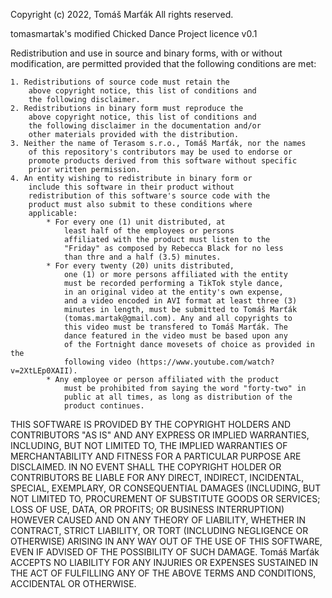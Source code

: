 Copyright (c) 2022, Tomáš Marťák
All rights reserved.

tomasmartak's modified Chicked Dance Project licence v0.1

Redistribution and use in source and binary forms, with 
or without modification, are permitted provided that the 
following conditions are met:

    1. Redistributions of source code must retain the 
        above copyright notice, this list of conditions and 
        the following disclaimer.
    2. Redistributions in binary form must reproduce the 
        above copyright notice, this list of conditions and 
        the following disclaimer in the documentation and/or 
        other materials provided with the distribution.
    3. Neither the name of Terasom s.r.o., Tomáš Marťák, nor the names 
        of this repository's contributors may be used to endorse or 
        promote products derived from this software without specific 
        prior written permission.
    4. An entity wishing to redistribute in binary form or 
        include this software in their product without 
        redistribution of this software's source code with the 
        product must also submit to these conditions where 
        applicable: 
            * For every one (1) unit distributed, at 
                least half of the employees or persons 
                affiliated with the product must listen to the 
                "Friday" as composed by Rebecca Black for no less 
                than thre and a half (3.5) minutes.
            * For every twenty (20) units distributed, 
                one (1) or more persons affiliated with the entity 
                must be recorded performing a TikTok style dance, 
                in an original video at the entity's own expense,
                and a video encoded in AVI format at least three (3) 
                minutes in length, must be submitted to Tomáš Marťák 
                (tomas.martak@gmail.com). Any and all copyrights to 
                this video must be transfered to Tomáš Marťák. The 
                dance featured in the video must be based upon any 
                of the Fortnight dance movesets of choice as provided in the 
                following video (https://www.youtube.com/watch?v=2XtLEp0XAII).
            * Any employee or person affiliated with the product 
                must be prohibited from saying the word "forty-two" in 
                public at all times, as long as distribution of the 
                product continues. 

THIS SOFTWARE IS PROVIDED BY THE COPYRIGHT HOLDERS AND CONTRIBUTORS 
"AS IS" AND ANY EXPRESS OR IMPLIED WARRANTIES, INCLUDING, BUT NOT 
LIMITED TO, THE IMPLIED WARRANTIES OF MERCHANTABILITY AND FITNESS 
FOR A PARTICULAR PURPOSE ARE DISCLAIMED. IN NO EVENT SHALL THE 
COPYRIGHT HOLDER OR CONTRIBUTORS BE LIABLE FOR ANY DIRECT, INDIRECT, 
INCIDENTAL, SPECIAL, EXEMPLARY, OR CONSEQUENTIAL DAMAGES (INCLUDING, 
BUT NOT LIMITED TO, PROCUREMENT OF SUBSTITUTE GOODS OR SERVICES; 
LOSS OF USE, DATA, OR PROFITS; OR BUSINESS INTERRUPTION) HOWEVER 
CAUSED AND ON ANY THEORY OF LIABILITY, WHETHER IN CONTRACT, STRICT 
LIABILITY, OR TORT (INCLUDING NEGLIGENCE OR OTHERWISE) ARISING IN 
ANY WAY OUT OF THE USE OF THIS SOFTWARE, EVEN IF ADVISED OF THE 
POSSIBILITY OF SUCH DAMAGE. Tomáš Marťák ACCEPTS NO LIABILITY FOR
ANY INJURIES OR EXPENSES SUSTAINED IN THE ACT OF FULFILLING ANY OF 
THE ABOVE TERMS AND CONDITIONS, ACCIDENTAL OR OTHERWISE.
